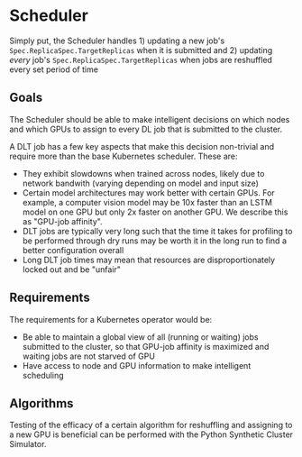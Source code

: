 # Scheduler 

Simply put, the Scheduler handles 1) updating a new job's ```Spec.ReplicaSpec.TargetReplicas``` when it is submitted and 2) updating *every* job's ```Spec.ReplicaSpec.TargetReplicas``` when jobs are reshuffled every set period of time 

## Goals  

The Scheduler should be able to make intelligent decisions on which nodes and which GPUs to assign to every DL job that is submitted to the cluster. 

A DLT job has a few key aspects that make this decision non-trivial and require more than the base Kubernetes scheduler. These are: 
- They exhibit slowdowns when trained across nodes, likely due to network bandwith (varying depending on model and input size)
- Certain model architectures may work better with certain GPUs. For example, a computer vision model may be 10x faster than an LSTM model on one GPU but only 2x faster on another GPU. We describe this as "GPU-job affinity".  
- DLT jobs are typically very long such that the time it takes for profiling to be performed through dry runs may be worth it in the long run to find a better configuration overall
- Long DLT job times may mean that resources are disproportionately locked out and be "unfair" 

## Requirements 

The requirements for a Kubernetes operator would be: 
- Be able to maintain a global view of all (running or waiting) jobs submitted to the cluster, so that GPU-job affinity is maximized and waiting jobs are not starved of GPU 
- Have access to node and GPU information to make intelligent scheduling 

## Algorithms 

Testing of the efficacy of a certain algorithm for reshuffling and assigning to a new GPU is beneficial can be performed with the Python Synthetic Cluster Simulator. 